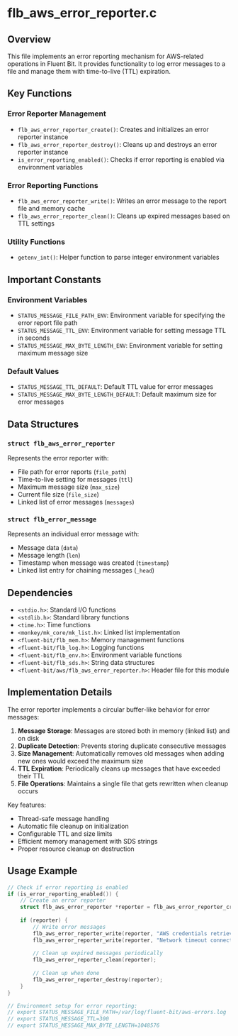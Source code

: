 # flb_aws_error_reporter.c

## Overview

This file implements an error reporting mechanism for AWS-related operations in Fluent Bit. It provides functionality to log error messages to a file and manage them with time-to-live (TTL) expiration.

## Key Functions

### Error Reporter Management

- `flb_aws_error_reporter_create()`: Creates and initializes an error reporter instance
- `flb_aws_error_reporter_destroy()`: Cleans up and destroys an error reporter instance
- `is_error_reporting_enabled()`: Checks if error reporting is enabled via environment variables

### Error Reporting Functions

- `flb_aws_error_reporter_write()`: Writes an error message to the report file and memory cache
- `flb_aws_error_reporter_clean()`: Cleans up expired messages based on TTL settings

### Utility Functions

- `getenv_int()`: Helper function to parse integer environment variables

## Important Constants

### Environment Variables
- `STATUS_MESSAGE_FILE_PATH_ENV`: Environment variable for specifying the error report file path
- `STATUS_MESSAGE_TTL_ENV`: Environment variable for setting message TTL in seconds
- `STATUS_MESSAGE_MAX_BYTE_LENGTH_ENV`: Environment variable for setting maximum message size

### Default Values
- `STATUS_MESSAGE_TTL_DEFAULT`: Default TTL value for error messages
- `STATUS_MESSAGE_MAX_BYTE_LENGTH_DEFAULT`: Default maximum size for error messages

## Data Structures

### `struct flb_aws_error_reporter`
Represents the error reporter with:
- File path for error reports (`file_path`)
- Time-to-live setting for messages (`ttl`)
- Maximum message size (`max_size`)
- Current file size (`file_size`)
- Linked list of error messages (`messages`)

### `struct flb_error_message`
Represents an individual error message with:
- Message data (`data`)
- Message length (`len`)
- Timestamp when message was created (`timestamp`)
- Linked list entry for chaining messages (`_head`)

## Dependencies

- `<stdio.h>`: Standard I/O functions
- `<stdlib.h>`: Standard library functions
- `<time.h>`: Time functions
- `<monkey/mk_core/mk_list.h>`: Linked list implementation
- `<fluent-bit/flb_mem.h>`: Memory management functions
- `<fluent-bit/flb_log.h>`: Logging functions
- `<fluent-bit/flb_env.h>`: Environment variable functions
- `<fluent-bit/flb_sds.h>`: String data structures
- `<fluent-bit/aws/flb_aws_error_reporter.h>`: Header file for this module

## Implementation Details

The error reporter implements a circular buffer-like behavior for error messages:

1. **Message Storage**: Messages are stored both in memory (linked list) and on disk
2. **Duplicate Detection**: Prevents storing duplicate consecutive messages
3. **Size Management**: Automatically removes old messages when adding new ones would exceed the maximum size
4. **TTL Expiration**: Periodically cleans up messages that have exceeded their TTL
5. **File Operations**: Maintains a single file that gets rewritten when cleanup occurs

Key features:
- Thread-safe message handling
- Automatic file cleanup on initialization
- Configurable TTL and size limits
- Efficient memory management with SDS strings
- Proper resource cleanup on destruction

## Usage Example

```c
// Check if error reporting is enabled
if (is_error_reporting_enabled()) {
    // Create an error reporter
    struct flb_aws_error_reporter *reporter = flb_aws_error_reporter_create();
    
    if (reporter) {
        // Write error messages
        flb_aws_error_reporter_write(reporter, "AWS credentials retrieval failed\n");
        flb_aws_error_reporter_write(reporter, "Network timeout connecting to STS\n");
        
        // Clean up expired messages periodically
        flb_aws_error_reporter_clean(reporter);
        
        // Clean up when done
        flb_aws_error_reporter_destroy(reporter);
    }
}

// Environment setup for error reporting:
// export STATUS_MESSAGE_FILE_PATH=/var/log/fluent-bit/aws-errors.log
// export STATUS_MESSAGE_TTL=300
// export STATUS_MESSAGE_MAX_BYTE_LENGTH=1048576
```